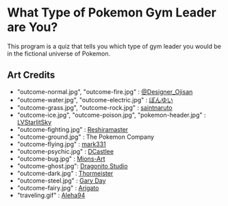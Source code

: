 # What Type of Pokemon Gym Leader are You?
This program is a quiz that tells you which type of gym leader you would be in the fictional universe of Pokemon.


## Art Credits
- "outcome-normal.jpg", "outcome-fire.jpg" : [@Designer_Ojisan](https://twitter.com/designer_ojisan)
- "outcome-water.jpg", "outcome-electric.jpg" : [ぽんゆい](https://www.pixiv.net/en/users/13270206)
- "outcome-grass.jpg", "outcome-rock.jpg" : [saintnaruto](https://www.deviantart.com/saintnaruto/gallery)
- "outcome-ice.jpg", "outcome-poison.jpg", "pokemon-header.jpg" : [LVStarlitSky](https://www.deviantart.com/lvstarlitsky)
- "outcome-fighting.jpg" : [Reshiramaster](https://www.deviantart.com/reshiramaster/gallery)
- "outcome-ground.jpg" : The Pokemon Company
- "outcome-flying.jpg" : [mark331](https://www.deviantart.com/mark331/gallery)
- "outcome-psychic.jpg" : [DCastlee](https://medibang.com/u/Dcastlee/)
- "outcome-bug.jpg" : [Mions-Art](https://www.deviantart.com/mions-art/art/Bug-type-Pokemon-1-907702456)
- "outcome-ghost.jpg": [Dragonito Studio](https://www.artstation.com/dragonito_studio)
- "outcome-dark.jpg" : [Thormeister](https://www.deviantart.com/thormeister/art/Dark-Pokemon-526568243)
- "outcome-steel.jpg" : [Gary Day](https://aminoapps.com/c/pokemon/page/item/steel-type-fan-art/8GhX_In6RlNZNBjP6G7kePqx66o4Qg)
- "outcome-fairy.jpg" : [Arigato](https://aminoapps.com/c/pokemon/page/blog/top-10-fairy-type-pokemon/WzhX_uRdWbBvGbWBXZ8lWl2nYmjD4n)
- "traveling.gif" : [Aleha94](https://www.deviantart.com/aleha84/art/Flight-910578956)
